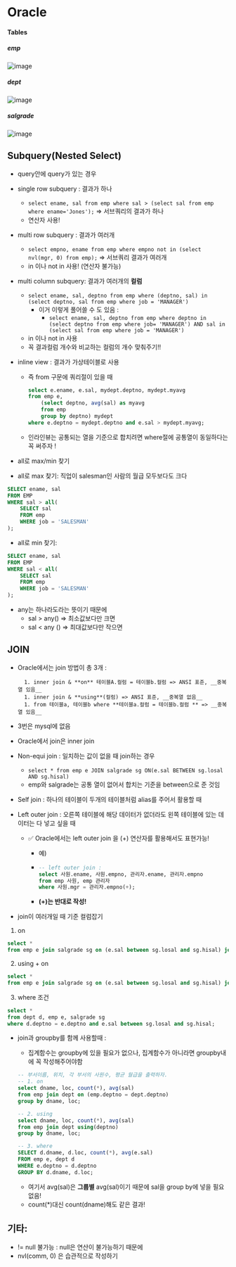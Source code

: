 # Oracle

#### Tables

##### emp

![image](https://user-images.githubusercontent.com/96896873/157049303-f1150fb9-c5d7-4309-abce-6282439d1aad.png)

##### dept

![image](https://user-images.githubusercontent.com/96896873/157049394-1c85baab-5c29-4cf4-9d83-4f6622260a57.png)

##### salgrade

![image](https://user-images.githubusercontent.com/96896873/157049436-7ab80204-e062-4bfe-9f69-8d214eb25409.png)



## Subquery(Nested Select)

- query안에 query가 있는 경우
- single row subquery : 결과가 하나
  - `select ename, sal from emp where sal > (select sal from emp where ename='Jones');` => 서브쿼리의 결과가 하나
  - 연산자 사용!
- multi row subquery : 결과가 여러개
  - `select empno, ename from emp where empno not in (select nvl(mgr, 0) from emp);` => 서브쿼리 결과가 여러개
  - in 이나 not in 사용! (연산자 불가능)
- multi column subquery: 결과가 여러개의 __컬럼__
  - `select ename, sal, deptno from emp where (deptno, sal) in (select deptno, sal from emp where job = 'MANAGER')` 
    - 이거 이렇게 풀어쓸 수 도 있음 :
      - `select ename, sal, deptno from emp where deptno in (select deptno from emp where job= 'MANAGER') AND sal in (select sal from emp where job = 'MANAGER')`
  - in 이나 not in 사용
  - 꼭 결과컬럼 개수와 비교하는 컬럼의 개수 맞춰주기!!

- inline view : 결과가 가상테이블로 사용

  - 즉 from 구문에 쿼리절이 있을 때

    ```sql
    select e.ename, e.sal, mydept.deptno, mydept.myavg
    from emp e,
    	(select deptno, avg(sal) as myavg
    	from emp
    	group by deptno) mydept
    where e.deptno = mydept.deptno and e.sal > mydept.myavg;
    ```

  - 인라인뷰는  공통되는 열을 기준으로 합치려면 where절에 공통열이 동일하다는 꼭 써주자 !



- all로 max/min 찾기
- all로 max 찾기: 직업이 salesman인 사람의 월급 모두보다도 크다

```sql
SELECT ename, sal
FROM EMP
WHERE sal > all(
	SELECT sal
	FROM emp
	WHERE job = 'SALESMAN'
);
```

 - all로 min 찾기:

```sql
SELECT ename, sal
FROM EMP
WHERE sal < all(
	SELECT sal
	FROM emp
	WHERE job = 'SALESMAN'
);
```



- any는 하나라도라는 뜻이기 때문에
  - sal > any() => 최소값보다만 크면
  - sal < any () => 최대값보다만 작으면



## JOIN

- Oracle에서는 join 방법이 총 3개 :

		1. inner join & **on** 테이블A.컬럼 = 테이블b.컬럼 => ANSI 표준, __중복열 있음__
		1. inner join & **using**(컬럼) => ANSI 표준, __중복열 없음__
		1. from 테이블a, 테이블b where **테이블a.컬럼 = 테이블b.컬럼 ** => __중복열 있음__

- 3번은 mysql에 없음

- Oracle에서 join은 inner join



- Non-equi join : 일치하는 값이 없을 때 join하는 경우
  - `select * from emp e JOIN salgrade sg ON(e.sal BETWEEN sg.losal AND sg.hisal)`
  - emp와 salgrade는 공통 열이 없어서 합치는 기준을 between으로 준 것임

- Self join : 하나의 테이블이 두개의 테이블처럼 alias를 주어서 활용할 때

- Left outer join : 오른쪽 테이블에 해당 데이터가 없더라도 왼쪽 테이블에 있는 데이터는 다 넣고 싶을 때

  - :white_check_mark: Oracle에서는 left outer join 을 (+) 연산자를 활용해서도 표현가능!

    - 예) 

    - ```sql
      -- left outer join :
      select 사원.ename, 사원.empno, 관리자.ename, 관리자.empno
      from emp 사원, emp 관리자
      where 사원.mgr = 관리자.empno(+);
      ```

    - __(+)는 반대로 작성!__



- join이 여러개일 때 기준 컬럼잡기

1) on

```sql
select *
from emp e join salgrade sg on (e.sal between sg.losal and sg.hisal) join dept on (e.deptno = dept.deptno);
```

2. using + on

```sql
select *
from emp e join salgrade sg on (e.sal between sg.losal and sg.hisal) join dept using(deptno);
```

3. where 조건

```sql
select *
from dept d, emp e, salgrade sg
where d.deptno = e.deptno and e.sal between sg.losal and sg.hisal;
```



- join과 groupby를 함께 사용할때 :

  - 집계함수는 groupby에 있을 필요가 없으나, 집계함수가 아니라면 groupby내에 꼭 작성해주어야함

  ```sql
  -- 부서이름, 위치, 각 부서의 사원수, 평균 월급을 출력하자.
  -- 1. on
  select dname, loc, count(*), avg(sal)
  from emp join dept on (emp.deptno = dept.deptno)
  group by dname, loc;
  
  -- 2. using
  select dname, loc, count(*), avg(sal)
  from emp join dept using(deptno)
  group by dname, loc;
  
  -- 3. where
  SELECT d.dname, d.loc, count(*), avg(e.sal)
  FROM emp e, dept d
  WHERE e.deptno = d.deptno
  GROUP BY d.dname, d.loc;
  ```

  - 여기서 avg(sal)은 __그룹별__ avg(sal)이기 때문에 sal을 group by에 넣을 필요 없음!
  - count(*)대신 count(dname)해도 같은 결과!





## 기타:

- != null 불가능 : null은 연산이 불가능하기 때문에
- nvl(comm, 0) 은 습관적으로 작성하기
